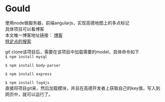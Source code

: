# Gould
使用node做服务器，前端angularjs，实现高德地图上的多点标记  
具体项目可以看博客  
本文唯一博客地址链接：
[博客](http://www.cnblogs.com/DonaHero/p/5815595.html)   
[特定点的搜索](http://www.cnblogs.com/DonaHero/p/5850373.html)  

git clone该项目后，需要在该项目中加载需要的model，具体命令如下  
`$ npm install mysql`  

`$ npm install body-parser  `  

`$ npm install express`    

`$ npm install log4js`  
直接将项目git来，然后加载模块，并且在高德开发者上获取自己的key值，写入到网页中，就可以运行了。

 
